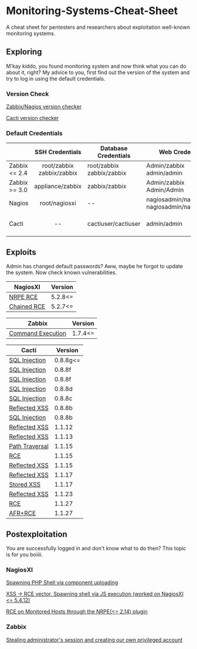 # Monitoring-Systems-Cheat-Sheet #
A cheat sheet for pentesters and researchers about exploitation well-known monitoring systems.

## Exploring ##
M'kay kiddo, you found monitoring system and now think what you can do about it, right? 
My advice to you, first find out the version of the system and try to log in using the default credentials.

### Version Check ###

[Zabbix/Nagios version checker](https://github.com/HD421/Monitoring-Systems-Version-Check)

[Cacti version checker](https://github.com/worlak2/cactiVersionCheck)

### Default Credentials ###

|        | SSH Credentials     | Database Credentials                 |Web Credentials        |Port|
|------- |:-------------------:| -------------------------------------|-----------------------|-----|
| Zabbix <= 2.4 | root/zabbix zabbix/zabbix| root/zabbix zabbix/zabbix|Admin/zabbix admin/admin |10050 10051|
| Zabbix >= 3.0 | appliance/zabbix         | zabbix/zabbix            |Admin/zabbix Admin/Admin |10050 10051|
| Nagios        | root/nagiosxi            |   --                     |nagiosadmin/nagios nagiosadmin/nagiosadmin|5666|
| Cacti         | --                       | cactiuser/cactiuser          |admin/admin| 80 443 8080 | 

## Exploits ##
Admin has changed default passwords? Aww, maybe he forgot to update the system. Now check known vulnerabilities.

| NagiosXI | Version |
|-------|---------|
|[NRPE RCE](https://www.exploit-db.com/exploits/24955/)| 5.2.8<= |
|[Chained RCE](https://www.exploit-db.com/exploits/40067/)| 5.2.7<= |

| Zabbix | Version |
|-------|---------|
|[Command Execution](http://www.cvedetails.com/cve/cve-2009-4498)| 1.7.4<= |

| Cacti | Version |
|-------|---------|
|[SQL Injection](https://vulners.com/cve/CVE-2016-3172)| 0.8.8g<= |
|[SQL Injection](https://vulners.com/cve/CVE-2015-8604)| 0.8.8f |
|[SQL Injection](https://vulners.com/zdt/1337DAY-ID-24696)| 0.8.8f |
|[SQL Injection](https://vulners.com/cve/CVE-2015-4634)| 0.8.8d |
|[SQL Injection](https://vulners.com/cve/CVE-2015-4454)| 0.8.8c |
|[Reflected XSS](https://www.trustwave.com/Resources/Security-Advisories/Advisories/TWSL2016-007/?fid=7789)| 0.8.8b |
|[SQL Injection](https://www.trustwave.com/Resources/Security-Advisories/Advisories/TWSL2016-007/?fid=7789)| 0.8.8b |
|[Reflected XSS](https://github.com/Cacti/cacti/issues/838)| 1.1.12 |
|[Reflected XSS](https://github.com/Cacti/cacti/issues/867)| 1.1.13 |
|[Path Traversal](https://github.com/Cacti/cacti/issues/877)| 1.1.15 |
|[RCE](https://github.com/Cacti/cacti/issues/877)| 1.1.15 |
|[Reflected XSS](https://github.com/Cacti/cacti/issues/877)| 1.1.15 |
|[Reflected XSS](https://github.com/Cacti/cacti/issues/907)| 1.1.17 |
|[Stored XSS](https://github.com/Cacti/cacti/issues/918)| 1.1.17 |
|[Reflected XSS](https://github.com/Cacti/cacti/issues/1010)| 1.1.23 |
|[RCE](https://github.com/Cacti/cacti/issues/1057)| 1.1.27 |
|[AFR+RCE](https://github.com/Cacti/cacti/issues/1066)| 1.1.27 |



## Postexploitation ##
You are successfully logged in and don't know what to do then? This topic is for you boiiii.

### NagiosXI ###
[Spawning PHP Shell via component uploading](https://github.com/HD421/Monitoring-Systems-Cheat-Sheet/blob/master/php_shell_via_component_upload_NagiosXI.md)

[XSS -> RCE vector. Spawning shell via JS execution (worked on NagiosXI <= 5.4.12)](https://github.com/HD421/Monitoring-Systems-Cheat-Sheet/blob/master/xss_or_js_shell_uploading_NagiosXI.md)

[RCE on Monitored Hosts through the NRPE(<= 2.14) plugin](https://vulners.com/metasploit/MSF:EXPLOIT/LINUX/MISC/NAGIOS_NRPE_ARGUMENTS)

### Zabbix ###
[Stealing administrator's session and creating our own privileged account](https://github.com/HD421/Monitoring-Systems-Cheat-Sheet/blob/master/Zabbix_session_hijacking.md)
